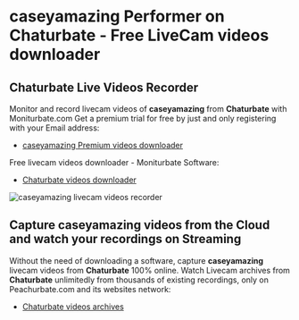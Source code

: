 # caseyamazing Performer on Chaturbate - Free LiveCam videos downloader

## Chaturbate Live Videos Recorder

Monitor and record livecam videos of **caseyamazing** from **Chaturbate** with Moniturbate.com
Get a premium trial for free by just and only registering with your Email address:
* [caseyamazing Premium videos downloader](https://moniturbate.com/request-demo-licence-key.html)

Free livecam videos downloader - Moniturbate Software:
* [Chaturbate videos downloader](https://moniturbate.com/moniturbate-download-software.html)

![caseyamazing livecam videos recorder](https://peachurnet.com/templates/moniturbate-software.png)


## Capture caseyamazing videos from the Cloud and watch your recordings on Streaming

Without the need of downloading a software, capture **caseyamazing** livecam videos from **Chaturbate** 100% online.
Watch Livecam archives from **Chaturbate** unlimitedly from thousands of existing recordings, only on Peachurbate.com and its websites network:
* [Chaturbate videos archives](https://peachurnet.com/)